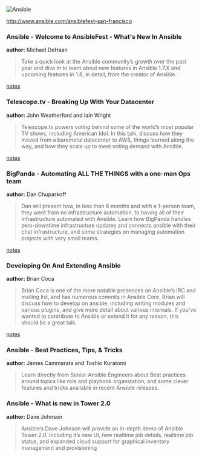 ![Ansible](http://cdn2.hubspot.net/hub/330046/file-1241523687-png/promo_images/ansiblefest_banner_SF2014-1.png?t=1413221059160)

http://www.ansible.com/ansiblefest-san-francisco

### Ansible - Welcome to AnsibleFest - What's New In Ansible
**author:** Michael DeHaan
> Take a quick look at the Ansible community’s growth over the past year
> and dive in to learn about new features in Ansible 1.7.X and
> upcoming features in 1.8, in detail, from the creator of Ansible.

[notes](https://github.com/mmcdaris/ansiblefest-2014-notes/blob/master/michael-dehaan-news-community.md)

### Telescope.tv - Breaking Up With Your Datacenter
**author:** John Weatherford and Iain Wright
> Telescope.tv powers voting behind some of the world’s most popular TV shows,
> including American Idol.  In this talk, discuss how they moved from a
> baremetal datacenter to AWS, things learned along the way,
> and how they scale up to meet voting demand with Ansible.

[notes](https://github.com/mmcdaris/ansiblefest-2014-notes/blob/master/telescope.md)

### BigPanda - Automating ALL THE THINGS with a one-man Ops team
**author:** Dan Chuparkoff
> Dan will present how, in less than 6 months and with a 1-person team,
> they went from no infrastructure automation, to having all of their
> infrastructure automated with Ansible.  Learn how BigPanda handles
> zero-downtime infrastructure updates and connects ansible with their chat
> infrastructure, and some strategies on managing
> automation projects with very small teams.

[notes](https://github.com/mmcdaris/ansiblefest-2014-notes/blob/master/big-panda.md)

### Developing On And Extending Ansible
**author:** Brian Coca
> Brian Coca is one of the more notable presences on Ansible’s IRC and mailing list,
> and has numerous commits in Ansible Core.  Brian will discuss how to develop on ansible,
> including writing modules and various plugins, and give more detail about various internals.
> If you’ve wanted to contribute to Ansible or extend it for any reason, this should be a great talk.

[notes](https://github.com/mmcdaris/ansiblefest-2014-notes/blob/master/dev-on-ansible-by-Brian-Coca.md)

### Ansible - Best Practices, Tips, & Tricks
**author:**  James Cammarata and Toshio Kuratomi
> Learn directly from Senior Ansible Engineers about Best practices around
> topics like role and playbook organization, and some clever features and
> tricks available in recent Ansible releases.

### Ansible - What is new in Tower 2.0
**author:** Dave Johnson
> Ansible’s Dave Johnson will provide an in-depth demo of Ansible Tower 2.0,
> including it’s new UI, new realtime job details, realtime job status,
> and expanded cloud support for graphical inventory management and provisioning
